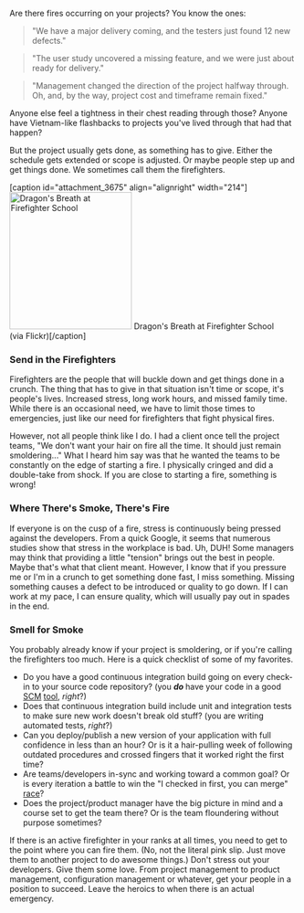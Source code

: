 Are there fires occurring on your projects? You know the ones:
<blockquote>"We have a major delivery coming, and the testers just found 12 new defects."</blockquote>
<blockquote>"The user study uncovered a missing feature, and we were just about ready for delivery."</blockquote>
<blockquote>"Management changed the direction of the project halfway through. Oh, and, by the way, project cost and timeframe remain fixed."</blockquote>
Anyone else feel a tightness in their chest reading through those? Anyone have Vietnam-like flashbacks to projects you've lived through that had that happen?

But the project usually gets done, as something has to give. Either the schedule gets extended or scope is adjusted. Or maybe people step up and get things done. We sometimes call them the firefighters.

[caption id="attachment_3675" align="alignright" width="214"]<a href="http://www.flickr.com/photos/lancecheungmedia/4343175163/"><img class=" wp-image-3675  " alt="Dragon's Breath at Firefighter School" src="wp-content/uploads/2013/09/DragonsBreath.jpg" width="214" height="240" /></a> Dragon's Breath at Firefighter School<br />(via Flickr)[/caption]
<h3>Send in the Firefighters</h3>
Firefighters are the people that will buckle down and get things done in a crunch. The thing that has to give in that situation isn't time or scope, it's people's lives. Increased stress, long work hours, and missed family time. While there is an occasional need, we have to limit those times to emergencies, just like our need for firefighters that fight physical fires.

However, not all people think like I do. I had a client once tell the project teams, "We don't want your hair on fire all the time. It should just remain smoldering..." What I heard him say was that he wanted the teams to be constantly on the edge of starting a fire. I physically cringed and did a double-take from shock. If you are close to starting a fire, something is wrong!
<h3>Where There's Smoke, There's Fire</h3>
If everyone is on the cusp of a fire, stress is continuously being pressed against the developers. From a quick Google, it seems that numerous studies show that stress in the workplace is bad. Uh, DUH! Some managers may think that providing a little "tension" brings out the best in people. Maybe that's what that client meant. However, I know that if you pressure me or I'm in a crunch to get something done fast, I miss something. Missing something causes a defect to be introduced or quality to go down. If I can work at my pace, I can ensure quality, which will usually pay out in spades in the end.
<h3>Smell for Smoke</h3>
You probably already know if your project is smoldering, or if you're calling the firefighters too much. Here is a quick checklist of some of my favorites.
<ul>
	<li>Do you have a good continuous integration build going on every check-in to your source code repository? (you <strong><em>do</em> </strong>have your code in a good <a title="Revision Control Software" href="http://en.wikipedia.org/wiki/List_of_revision_control_software">SCM</a> <a title="git" href="http://git-scm.com/">tool</a>, <em>right</em>?)</li>
	<li>Does that continuous integration build include unit and integration tests to make sure new work doesn't break old stuff? (you are writing automated tests, <em>right</em>?)</li>
	<li>Can you deploy/publish a new version of your application with full confidence in less than an hour? Or is it a hair-pulling week of following outdated procedures and crossed fingers that it worked right the first time?</li>
	<li>Are teams/developers in-sync and working toward a common goal? Or is every iteration a battle to win the "I checked in first, you can merge" <a title="Geek &amp; Poke" href="http://geekandpoke.typepad.com/geekandpoke/2010/10/being-a-code-made-easy-chapter-1.html">race</a>?</li>
	<li>Does the project/product manager have the big picture in mind and a course set to get the team there? Or is the team floundering without purpose sometimes?</li>
</ul>
If there is an active firefighter in your ranks at all times, you need to get to the point where you can fire them. (No, not the literal pink slip. Just move them to another project to do awesome things.) Don't stress out your developers. Give them some love. From project management to product management, configuration management or whatever, get your people in a position to succeed. Leave the heroics to when there is an actual emergency.
